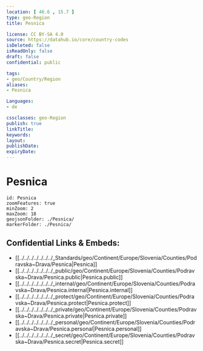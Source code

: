 ```yaml
---
location: [ 46.6 , 15.7 ] 
type: geo-Region
title: Pesnica

license: CC BY-SA 4.0
source: https://datahub.io/core/country-codes
isDeleted: false
isReadOnly: false
draft: false
confidential: public

tags:
- geo/Country/Region
aliases:
- Pesnica

Languages:
- de

cssclasses: geo-Region
publish: true
linkTitle: 
keywords: 
layout: 
publishDate: 
expiryDate: 
---
```


# Pesnica

```leaflet
id: Pesnica
zoomFeatures: true 
minZoom: 2 
maxZoom: 18
geojsonFolder: ./Pesnica/
markerFolder: ./Pesnica/
```


## Confidential Links & Embeds: 
- [[../../../../../../../_Standards/geo/Continent/Europe/Slovenia/Counties/Podravska~Drava/Pesnica|Pesnica]] 
- [[../../../../../../../_public/geo/Continent/Europe/Slovenia/Counties/Podravska~Drava/Pesnica.public|Pesnica.public]] 
- [[../../../../../../../_internal/geo/Continent/Europe/Slovenia/Counties/Podravska~Drava/Pesnica.internal|Pesnica.internal]] 
- [[../../../../../../../_protect/geo/Continent/Europe/Slovenia/Counties/Podravska~Drava/Pesnica.protect|Pesnica.protect]] 
- [[../../../../../../../_private/geo/Continent/Europe/Slovenia/Counties/Podravska~Drava/Pesnica.private|Pesnica.private]] 
- [[../../../../../../../_personal/geo/Continent/Europe/Slovenia/Counties/Podravska~Drava/Pesnica.personal|Pesnica.personal]] 
- [[../../../../../../../_secret/geo/Continent/Europe/Slovenia/Counties/Podravska~Drava/Pesnica.secret|Pesnica.secret]] 

